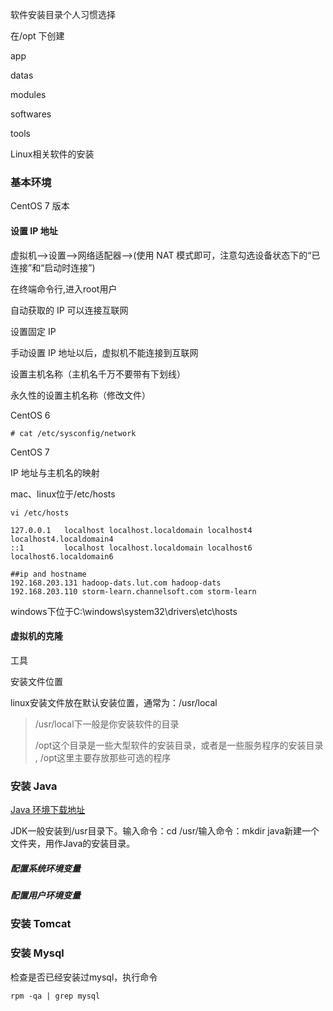 软件安装目录个人习惯选择

在/opt 下创建

app

datas

modules

softwares

tools



Linux相关软件的安装

### 基本环境

CentOS 7 版本



#### 设置 IP 地址

虚拟机-->设置-->网络适配器-->(使用 NAT 模式即可，注意勾选设备状态下的“已连接”和“启动时连接”)



在终端命令行,进入root用户

自动获取的 IP 可以连接互联网



设置固定 IP 

手动设置 IP 地址以后，虚拟机不能连接到互联网



设置主机名称（主机名千万不要带有下划线）

永久性的设置主机名称（修改文件）



CentOS 6

`# cat /etc/sysconfig/network`

CentOS 7





IP 地址与主机名的映射

 mac、linux位于/etc/hosts 

`vi /etc/hosts`

```
127.0.0.1   localhost localhost.localdomain localhost4 localhost4.localdomain4
::1         localhost localhost.localdomain localhost6 localhost6.localdomain6

##ip and hostname
192.168.203.131 hadoop-dats.lut.com hadoop-dats
192.168.203.110 storm-learn.channelsoft.com storm-learn
```

 windows下位于C:\windows\system32\drivers\etc\hosts 





#### 虚拟机的克隆



工具

 

安装文件位置

 linux安装文件放在默认安装位置，通常为：/usr/local 



>  /usr/local下一般是你安装软件的目录 
>
>  /opt这个目录是一些大型软件的安装目录，或者是一些服务程序的安装目录 , /opt这里主要存放那些可选的程序 



### 安装 Java

[Java 环境下载地址]( http://www.oracle.com/technetwork/java/javase/downloads/index.html )

 JDK一般安装到/usr目录下。输入命令：cd /usr/输入命令：mkdir java新建一个文件夹，用作Java的安装目录。 



##### 配置系统环境变量

##### 配置用户环境变量



### 安装 Tomcat

### 安装 Mysql

 检查是否已经安装过mysql，执行命令 

`rpm -qa | grep mysql`